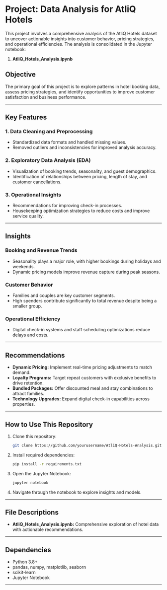 
# Project: Data Analysis for AtliQ Hotels

This project involves a comprehensive analysis of the AtliQ Hotels dataset to uncover actionable insights into customer behavior, pricing strategies, and operational efficiencies. The analysis is consolidated in the Jupyter notebook:

1. **AtliQ_Hotels_Analysis.ipynb**

## Objective
The primary goal of this project is to explore patterns in hotel booking data, assess pricing strategies, and identify opportunities to improve customer satisfaction and business performance.

---

## Key Features

### 1. Data Cleaning and Preprocessing
- Standardized data formats and handled missing values.
- Removed outliers and inconsistencies for improved analysis accuracy.

### 2. Exploratory Data Analysis (EDA)
- Visualization of booking trends, seasonality, and guest demographics.
- Identification of relationships between pricing, length of stay, and customer cancellations.

### 3. Operational Insights
- Recommendations for improving check-in processes.
- Housekeeping optimization strategies to reduce costs and improve service quality.

---

## Insights

### Booking and Revenue Trends
- Seasonality plays a major role, with higher bookings during holidays and weekends.
- Dynamic pricing models improve revenue capture during peak seasons.

### Customer Behavior
- Families and couples are key customer segments.
- High spenders contribute significantly to total revenue despite being a smaller group.

### Operational Efficiency
- Digital check-in systems and staff scheduling optimizations reduce delays and costs.

---

## Recommendations
- **Dynamic Pricing:** Implement real-time pricing adjustments to match demand.
- **Loyalty Programs:** Target repeat customers with exclusive benefits to drive retention.
- **Bundled Packages:** Offer discounted meal and stay combinations to attract families.
- **Technology Upgrades:** Expand digital check-in capabilities across properties.

---

## How to Use This Repository

1. Clone this repository:
   ```bash
   git clone https://github.com/yourusername/AtliQ-Hotels-Analysis.git
   ```

2. Install required dependencies:
   ```bash
   pip install -r requirements.txt
   ```

3. Open the Jupyter Notebook:
   ```bash
   jupyter notebook
   ```

4. Navigate through the notebook to explore insights and models.

---

## File Descriptions

- **AtliQ_Hotels_Analysis.ipynb:** Comprehensive exploration of hotel data with actionable recommendations.

---

## Dependencies
- Python 3.8+
- pandas, numpy, matplotlib, seaborn
- scikit-learn
- Jupyter Notebook

---


